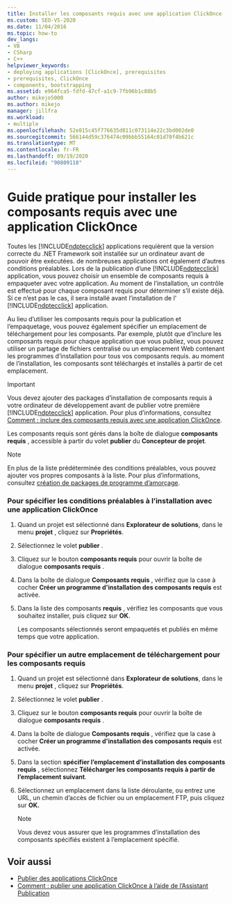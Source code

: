 ```yaml
---
title: Installer les composants requis avec une application ClickOnce
ms.custom: SEO-VS-2020
ms.date: 11/04/2016
ms.topic: how-to
dev_langs:
- VB
- CSharp
- C++
helpviewer_keywords:
- deploying applications [ClickOnce], prerequisites
- prerequisites, ClickOnce
- components, bootstrapping
ms.assetid: e964fca5-fdfd-47cf-a1c9-7fb96b1c88b5
author: mikejo5000
ms.author: mikejo
manager: jillfra
ms.workload:
- multiple
ms.openlocfilehash: 52e815c45f776635d811c073114e22c3bd002de0
ms.sourcegitcommit: 566144d59c376474c09bbb55164c01d70f4b621c
ms.translationtype: MT
ms.contentlocale: fr-FR
ms.lasthandoff: 09/19/2020
ms.locfileid: "90809118"
---
```

# <a name="how-to-install-prerequisites-with-a-clickonce-application"></a>Guide pratique pour installer les composants requis avec une application ClickOnce
Toutes les [!INCLUDE[ndptecclick](../deployment/includes/ndptecclick_md.md)] applications requièrent que la version correcte du .NET Framework soit installée sur un ordinateur avant de pouvoir être exécutées. de nombreuses applications ont également d’autres conditions préalables. Lors de la publication d’une [!INCLUDE[ndptecclick](../deployment/includes/ndptecclick_md.md)] application, vous pouvez choisir un ensemble de composants requis à empaqueter avec votre application. Au moment de l’installation, un contrôle est effectué pour chaque composant requis pour déterminer s’il existe déjà. Si ce n’est pas le cas, il sera installé avant l’installation de l' [!INCLUDE[ndptecclick](../deployment/includes/ndptecclick_md.md)] application.

 Au lieu d’utiliser les composants requis pour la publication et l’empaquetage, vous pouvez également spécifier un emplacement de téléchargement pour les composants. Par exemple, plutôt que d’inclure les composants requis pour chaque application que vous publiez, vous pouvez utiliser un partage de fichiers centralisé ou un emplacement Web contenant les programmes d’installation pour tous vos composants requis. au moment de l’installation, les composants sont téléchargés et installés à partir de cet emplacement.

> [!IMPORTANT]
> Vous devez ajouter des packages d’installation de composants requis à votre ordinateur de développement avant de publier votre première [!INCLUDE[ndptecclick](../deployment/includes/ndptecclick_md.md)] application. Pour plus d’informations, consultez [Comment : inclure des composants requis avec une application ClickOnce](../deployment/how-to-include-prerequisites-with-a-clickonce-application.md).

 Les composants requis sont gérés dans la boîte de dialogue **composants requis** , accessible à partir du volet **publier** du **Concepteur de projet**.

> [!NOTE]
> En plus de la liste prédéterminée des conditions préalables, vous pouvez ajouter vos propres composants à la liste. Pour plus d’informations, consultez [création de packages de programme d’amorçage](../deployment/creating-bootstrapper-packages.md).

### <a name="to-specify-prerequisites-to-install-with-a-clickonce-application"></a>Pour spécifier les conditions préalables à l’installation avec une application ClickOnce

1. Quand un projet est sélectionné dans **Explorateur de solutions**, dans le menu **projet** , cliquez sur **Propriétés**.

2. Sélectionnez le volet **publier** .

3. Cliquez sur le bouton **composants requis** pour ouvrir la boîte de dialogue **composants requis** .

4. Dans la boîte de dialogue **Composants requis** , vérifiez que la case à cocher **Créer un programme d'installation des composants requis** est activée.

5. Dans la liste des composants **requis** , vérifiez les composants que vous souhaitez installer, puis cliquez sur **OK**.

     Les composants sélectionnés seront empaquetés et publiés en même temps que votre application.

### <a name="to-specify-a-different-download-location-for-prerequisites"></a>Pour spécifier un autre emplacement de téléchargement pour les composants requis

1. Quand un projet est sélectionné dans **Explorateur de solutions**, dans le menu **projet** , cliquez sur **Propriétés**.

2. Sélectionnez le volet **publier** .

3. Cliquez sur le bouton **composants requis** pour ouvrir la boîte de dialogue **composants requis** .

4. Dans la boîte de dialogue **Composants requis** , vérifiez que la case à cocher **Créer un programme d'installation des composants requis** est activée.

5. Dans la section **spécifier l’emplacement d’installation des composants requis** , sélectionnez **Télécharger les composants requis à partir de l’emplacement suivant**.

6. Sélectionnez un emplacement dans la liste déroulante, ou entrez une URL, un chemin d’accès de fichier ou un emplacement FTP, puis cliquez sur **OK.**

    > [!NOTE]
    > Vous devez vous assurer que les programmes d’installation des composants spécifiés existent à l’emplacement spécifié.

## <a name="see-also"></a>Voir aussi
- [Publier des applications ClickOnce](../deployment/publishing-clickonce-applications.md)
- [Comment : publier une application ClickOnce à l’aide de l’Assistant Publication](../deployment/how-to-publish-a-clickonce-application-using-the-publish-wizard.md)